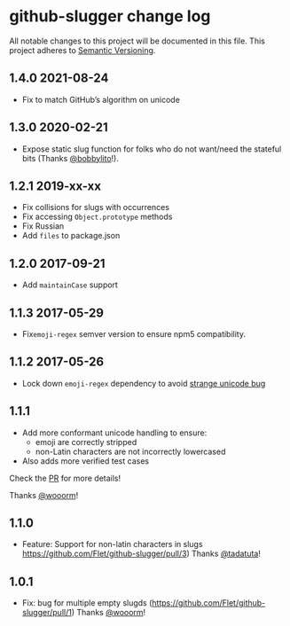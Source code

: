 # github-slugger change log

All notable changes to this project will be documented in this file.
This project adheres to [Semantic Versioning](http://semver.org/).

## 1.4.0 2021-08-24
* Fix to match GitHub’s algorithm on unicode

## 1.3.0 2020-02-21
* Expose static slug function for folks who do not want/need the stateful bits (Thanks [@bobbylito](https://github.com/bobylito)!).

## 1.2.1 2019-xx-xx
* Fix collisions for slugs with occurrences
* Fix accessing `Object.prototype` methods
* Fix Russian
* Add `files` to package.json

## 1.2.0 2017-09-21
* Add `maintainCase` support

## 1.1.3 2017-05-29
* Fix`emoji-regex` semver version to ensure npm5 compatibility.

## 1.1.2 2017-05-26
* Lock down `emoji-regex` dependency to avoid [strange unicode bug](https://github.com/Flet/github-slugger/issues/9)

## 1.1.1
* Add more conformant unicode handling to ensure:
   - emoji are correctly stripped
   - non-Latin characters are not incorrectly lowercased
* Also adds more verified test cases

Check the [PR](https://github.com/Flet/github-slugger/pull/8) for more details!

Thanks [@wooorm](https://github.com/wooorm)!

## 1.1.0
* Feature: Support for non-latin characters in slugs https://github.com/Flet/github-slugger/pull/3) Thanks [@tadatuta](https://github.com/tadatuta)!

## 1.0.1
* Fix: bug for multiple empty slugds (https://github.com/Flet/github-slugger/pull/1) Thanks [@wooorm](https://github.com/wooorm)!

